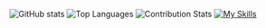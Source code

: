 ![GitHub stats](https://github-readme-stats.vercel.app/api?username=matheusdio&show_icons=true&hide_title=true)
![Top Languages](https://github-readme-stats.vercel.app/api/top-langs/?username=matheusdio)
![Contribution Stats](https://github-readme-stats.vercel.app/api/wakatime?username=smarheusdio)
[![My Skills](https://skillicons.dev/icons?i=swift,c)](https://skillicons.dev)

